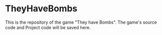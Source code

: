 # TheyHaveBombs
This is the repository of the game "They have Bombs". The game's source code and Project code will be saved here.
